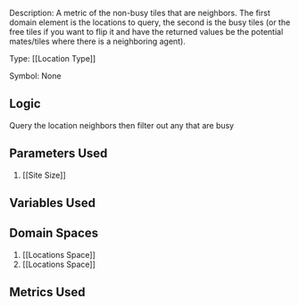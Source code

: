 Description: A metric of the non-busy tiles that are neighbors. The first domain element is the locations to query, the second is the busy tiles (or the free tiles if you want to flip it and have the returned values be the potential mates/tiles where there is a neighboring agent).

Type: [[Location Type]]

Symbol: None

## Logic
Query the location neighbors then filter out any that are busy

## Parameters Used
1. [[Site Size]]

## Variables Used

## Domain Spaces
1. [[Locations Space]]
2. [[Locations Space]]
## Metrics Used
